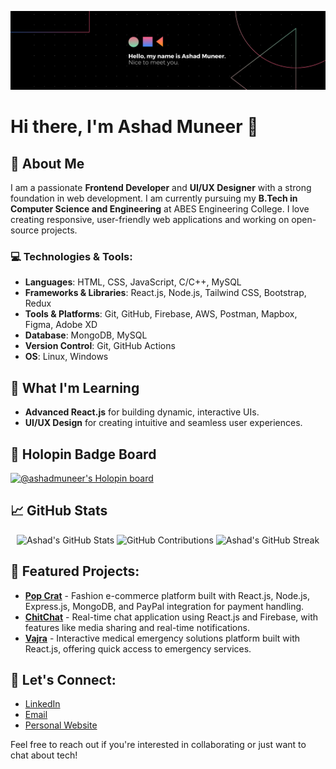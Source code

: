 ![Ashad's GitHub Banner](AshadMuneer.png)
# Hi there, I'm Ashad Muneer 👋

## 🚀 About Me
I am a passionate **Frontend Developer** and **UI/UX Designer** with a strong foundation in web development. I am currently pursuing my **B.Tech in Computer Science and Engineering** at ABES Engineering College. I love creating responsive, user-friendly web applications and working on open-source projects.

### 💻 Technologies & Tools:
- **Languages**: HTML, CSS, JavaScript, C/C++, MySQL
- **Frameworks & Libraries**: React.js, Node.js, Tailwind CSS, Bootstrap, Redux
- **Tools & Platforms**: Git, GitHub, Firebase, AWS, Postman, Mapbox, Figma, Adobe XD
- **Database**: MongoDB, MySQL
- **Version Control**: Git, GitHub Actions
- **OS**: Linux, Windows

## 🌱 What I'm Learning
- **Advanced React.js** for building dynamic, interactive UIs.
- **UI/UX Design** for creating intuitive and seamless user experiences.
## 🔰 Holopin Badge Board
<a href="https://holopin.io/@ashadmuneer">
  <img
    src="https://holopin.me/ashadmuneer"
    alt="@ashadmuneer's Holopin board"
    class="rounded-xl cursor-pointer grayscale-50 hover:grayscale-0 transform-gpu duration-200"
  />
</a>

## 📈 GitHub Stats

<div align="center">
  <!-- GitHub Stats Card -->
  <img src="https://github-readme-stats.vercel.app/api?username=ashadmuneer&show_icons=true&hide=prs&count_private=true&theme=radical&width=400&height=400" alt="Ashad's GitHub Stats" />
  <!-- GitHub Languages -->
  <img src="https://github-readme-stats.vercel.app/api/top-langs/?username=ashadmuneer&layout=compact&theme=radical" alt="GitHub Contributions" />
   <!-- GitHub Streak -->
  <img src="http://github-readme-streak-stats.herokuapp.com?user=ashadmuneer&theme=dracula&hide_border=false" alt="Ashad's GitHub Streak" />
</div>

## 📝 Featured Projects:
- **[Pop Crat](https://github.com/ashadmuneer/PopCrat)** - Fashion e-commerce platform built with React.js, Node.js, Express.js, MongoDB, and PayPal integration for payment handling.
- **[ChitChat](https://github.com/ashadmuneer/ChitChat)** - Real-time chat application using React.js and Firebase, with features like media sharing and real-time notifications.
- **[Vajra](https://github.com/ashadmuneer/Vajra)** - Interactive medical emergency solutions platform built with React.js, offering quick access to emergency services.

## 💬 Let's Connect:
- [LinkedIn](https://www.linkedin.com/in/ashad-muneer)
- [Email](mailto:ashadmuneerofficial@gmail.com)
- [Personal Website](https://ashadmuneer.netlify.app)

Feel free to reach out if you're interested in collaborating or just want to chat about tech!
